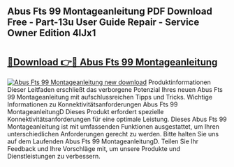 ## Abus Fts 99 Montageanleitung PDF Download Free - Part-13u User Guide Repair - Service Owner Edition 4IJx1

# <h2><a href="http://df6pc9.blite.top/?on=Abus+Fts+99+Montageanleitung">🔗Download 👉🔴 Abus Fts 99 Montageanleitung</a></h2>

[![Abus Fts 99 Montageanleitung new download](https://i.imgur.com/lujVjoI.png)](http://df6pc9.blite.top/?on=Abus+Fts+99+Montageanleitung)
Produktinformationen Dieser Leitfaden erschließt das verborgene Potenzial Ihres neuen Abus Fts 99 Montageanleitung mit aufschlussreichen Tipps und Tricks. Wichtige Informationen zu Konnektivitätsanforderungen Abus Fts 99 MontageanleitungD Dieses Produkt erfordert spezielle Konnektivitätsanforderungen für eine optimale Leistung. Dieses Abus Fts 99 Montageanleitung ist mit umfassenden Funktionen ausgestattet, um Ihren unterschiedlichen Anforderungen gerecht zu werden. Bitte halten Sie uns auf dem Laufenden Abus Fts 99 MontageanleitungD. Teilen Sie Ihr Feedback und Ihre Vorschläge mit, um unsere Produkte und Dienstleistungen zu verbessern.
